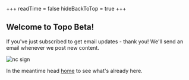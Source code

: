 +++
readTime = false
hideBackToTop = true
+++

## Welcome to Topo Beta!

If you've just subscribed to get email updates - thank you! We'll send an email whenever we post new content.

![nc sign](/confirm/welcome/nc-sign.jpeg#small)

In the meantime head [home](/) to see what's already here.
